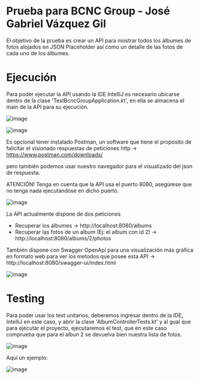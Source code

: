 # Prueba para BCNC Group - José Gabriel Vázquez Gil

El objetivo de la prueba es crear un API para mostrar todos los álbumes de fotos alojados en JSON Placeholder así como un detalle de las fotos de cada uno de los
álbumes.

# Ejecución
Para poder ejecutar la API usando la IDE IntelliJ es necesario ubicarse dentro de la clase 'TestBcncGroupApplication.kt', en ella se almacena el main de la API para su ejecución.

![image](https://github.com/JGVG/test_bcnc_group/assets/37996973/e08023da-e160-4407-bcc7-965b5be72e42)

![image](https://github.com/JGVG/test_bcnc_group/assets/37996973/5d6be1c5-ba17-40f6-8b51-67b26f00e8ae)


Es opcional tener instalado Postman, un software que tiene el proposito de falicitar el visionado respuestas de peticiones http -> https://www.postman.com/downloads/

pero también podemos usar nuestro navegador para el visualizado del json de respuesta.

ATENCIÓN! Tenga en cuenta que la API usa el puerto 8080, asegúrese que no tenga nada ejecutandose en dicho puerto.

![image](https://github.com/JGVG/test_bcnc_group/assets/37996973/66d2cd01-9fe3-452e-8e1a-2cd61a24323c)

La API actualmente dispone de dos peticiones
 - Recuperar los álbumes -> http://localhost:8080/albums
 - Recuperar las fotos de un album (Ej: el album con id 2) -> http://localhost:8080/albums/2/photos

También dispone con Swagger OpenApi para una visualización más gráfica en formato web para ver los metodos que posee esta API -> http://localhost:8080/swagger-ui/index.html

![image](https://github.com/JGVG/test_bcnc_group/assets/37996973/0f8f4d8d-aced-448e-9697-2a647a6e0915)

# Testing
Para poder usar los test unitarios, deberemos ingresar dentro de la IDE, IntelliJ en este caso, y abrir la clase 'AlbumControllerTests.kt' y al gual que para ejecutar el proyecto, ejecutaremos el test, que en este caso comprueba que para el albun 2 se devuelva bien nuestra lista de fotos.

![image](https://github.com/JGVG/test_bcnc_group/assets/37996973/27136957-5e49-4e11-81a8-bec037c78d81)

Aquí un ejemplo:

![image](https://github.com/JGVG/test_bcnc_group/assets/37996973/68b4a2f2-70cb-433f-bc30-16ce98a740c0)



